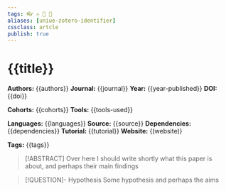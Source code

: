 ```yaml
---
tags: 👓 ✍️ 📑 🔗
aliases: [uniue-zotero-identifier]
cssclass: artcle
publish: true
---
```

# {{title}}
**Authors:** {{authors}}
**Journal:** {{journal}}
**Year:** {{year-published}}
**DOI:** {{doi}}

**Cohorts:** {{cohorts}}
**Tools:** {{tools-used}}

**Languages:** {{languages}}
**Source:** {{source}}
**Dependencies:** {{dependencies}}
**Tutorial:** {{tutorial}}
**Website:** {(website)}

**Tags:** {{tags}}

> [!ABSTRACT]
> Over here I should write shortly what this paper is about, and perhaps their main findings

> [!QUESTION]- Hypothesis
> Some hypothesis and perhaps the aims

